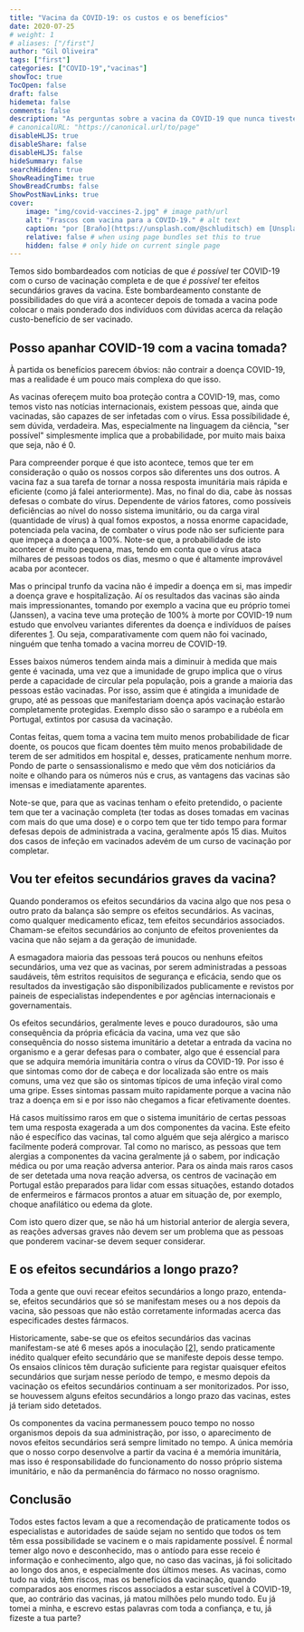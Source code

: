 ```yaml
---
title: "Vacina da COVID-19: os custos e os benefícios"
date: 2020-07-25
# weight: 1
# aliases: ["/first"]
author: "Gil Oliveira"
tags: ["first"]
categories: ["COVID-19","vacinas"]
showToc: true
TocOpen: false
draft: false
hidemeta: false
comments: false
description: "As perguntas sobre a vacina da COVID-19 que nunca tiveste coragem de fazer em voz alta."
# canonicalURL: "https://canonical.url/to/page"
disableHLJS: true
disableShare: false
disableHLJS: false
hideSummary: false
searchHidden: true
ShowReadingTime: true
ShowBreadCrumbs: false
ShowPostNavLinks: true
cover:
    image: "img/covid-vaccines-2.jpg" # image path/url
    alt: "Frascos com vacina para a COVID-19." # alt text
    caption: "por [Braňo](https://unsplash.com/@schluditsch) em [Unsplash](https://unsplash.com/photos/QSuou3VAtf4)"
    relative: false # when using page bundles set this to true
    hidden: false # only hide on current single page
---
```



Temos sido bombardeados com notícias de que _é possível_ ter COVID-19 com o curso de vacinação completa e de que _é possível_ ter efeitos secundários graves da vacina. Este bombardeamento constante de possibilidades do que virá a acontecer depois de tomada a vacina pode colocar o mais ponderado dos indivíduos com dúvidas acerca da relação custo-benefício de ser vacinado.

## Posso apanhar COVID-19 com a vacina tomada?

À partida os benefícios parecem óbvios: não contrair a doença COVID-19, mas a realidade é um pouco mais complexa do que isso.

As vacinas ofereçem muito boa proteção contra a COVID-19, mas, como temos visto nas notícias internacionais, existem pessoas que, ainda que vacinadas, são capazes de ser infetadas com o vírus. Essa possíbilidade é, sem dúvida, verdadeira. Mas, especialmente na linguagem da ciência, "ser possível" simplesmente implica que a probabilidade, por muito mais baixa que seja, não é 0.

Para compreender porque é que isto acontece, temos que ter em consideração o quão os nossos corpos são diferentes uns dos outros. A vacina faz a sua tarefa de tornar a nossa resposta imunitária mais rápida e eficiente (como já falei anteriormente). Mas, no final do dia, cabe às nossas defesas o combate do vírus. Dependente de vários fatores, como possíveis deficiências ao nível do nosso sistema imunitário, ou da carga viral (quantidade de vírus) à qual fomos expostos, a nossa enorme capacidade, potenciada pela vacina, de combater o vírus pode não ser suficiente para que impeça a doença a 100%. Note-se que, a probabilidade de isto acontecer é muito pequena, mas, tendo em conta que o vírus ataca milhares de pessoas todos os dias, mesmo o que é altamente improvável acaba por acontecer.

Mas o principal trunfo da vacina não é impedir a doença em si, mas impedir a doença grave e hospitalização. Aí os resultados das vacinas são ainda mais impressionantes, tomando por exemplo a vacina que eu próprio tomei (Janssen), a vacina teve uma proteção de 100% à morte por COVID-19 num estudo que envolveu variantes diferentes da doença e indivíduos de países diferentes [1](https://doi.org/10.1056/NEJMoa2101544). Ou seja, comparativamente com quem não foi vacinado, ninguém que tenha tomado a vacina morreu de COVID-19.

Esses baixos números tendem ainda mais a diminuir à medida que mais gente é vacinada, uma vez que a imunidade de grupo implica que o vírus perde a capacidade de circular pela população, pois a grande a maioria das pessoas estão vacinadas. Por isso, assim que é atingida a imunidade de grupo, até as pessoas que manifestariam doença após vacinação estarão completamente protegidas. Exemplo disso são o sarampo e a rubéola em Portugal, extintos por casusa da vacinação.

Contas feitas, quem toma a vacina tem muito menos probabilidade de ficar doente, os poucos que ficam doentes têm muito menos probabilidade de terem de ser admitidos em hospital e, desses, praticamente nenhum morre. Pondo de parte o sensassionalismo e medo que vêm dos noticiários da noite e olhando para os números nús e crus, as vantagens das vacinas são imensas e imediatamente aparentes.

Note-se que, para que as vacinas tenham o efeito pretendido, o paciente tem que ter a vacinação completa (ter todas as doses tomadas em vacinas com mais do que uma dose) e o corpo tem que ter tido tempo para formar defesas depois de administrada a vacina, geralmente após 15 dias. Muitos dos casos de infeção em vacinados adevém de um curso de vacinação por completar.

## Vou ter efeitos secundários graves da vacina?

Quando ponderamos os efeitos secundários da vacina algo que nos pesa o outro prato da balança são sempre os efeitos secundários. As vacinas, como qualquer medicamento eficaz, tem efeitos secundários associados. Chamam-se efeitos secundários ao conjunto de efeitos provenientes da vacina que não sejam a da geração de imunidade.

A esmagadora maioria das pessoas terá poucos ou nenhuns efeitos secundários, uma vez que as vacinas, por serem administradas a pessoas saudáveis, têm estritos requisitos de segurança e eficácia, sendo que os resultados da investigação são disponibilizados publicamente e revistos por paineis de especialistas independentes e por agências internacionais e governamentais.

Os efeitos secundários, geralmente leves e pouco duradouros, são uma consequência da própria eficácia da vacina, uma vez que são consequência do nosso sistema imunitário a detetar a entrada da vacina no organismo e a gerar defesas para o combater, algo que é essencial para que se adquira memória imunitária contra o vírus da COVID-19. Por isso é que sintomas como dor de cabeça e dor localizada são entre os mais comuns, uma vez que são os sintomas típicos de uma infeção viral como uma gripe. Esses sintomas passam muito rapidamente porque a vacina não traz a doença em si e por isso não chegamos a ficar efetivamente doentes.

Há casos muitíssimo raros em que o sistema imunitário de certas pessoas tem uma resposta exagerada a um dos componentes da vacina. Este efeito não é específico das vacinas, tal como alguém que seja alérgico a marisco facilmente poderá comprovar. Tal como no marisco, as pessoas que tem alergias a componentes da vacina geralmente já o sabem, por indicação médica ou por uma reação adversa anterior. Para os ainda mais raros casos de ser detetada uma nova reação adversa, os centros de vacinação em Portugal estão preparados para lidar com essas situações, estando dotados de enfermeiros e fármacos prontos a atuar em situação de, por exemplo, choque anafilático ou edema da glote.

Com isto quero dizer que, se não há um historial anterior de alergia severa, as reações adversas graves não devem ser um problema que as pessoas que ponderem vacinar-se devem sequer considerar.

## E os efeitos secundários a longo prazo?

Toda a gente que ouvi recear efeitos secundários a longo prazo, entenda-se, efeitos secundários que só se manifestam meses ou a nos depois da vacina, são pessoas que não estão corretamente informadas acerca das especificades destes fármacos.

Historicamente, sabe-se que os efeitos secundários das vacinas manifestam-se até 6 meses após a inoculação [[2]](https://www.cdc.gov/coronavirus/2019-ncov/vaccines/safety/safety-of-vaccines.html), sendo praticamente inédito qualquer efeito secundário que se manifeste depois desse tempo. Os ensaios clínicos têm duração suficiente para registar quaisquer efeitos secundários que surjam nesse período de tempo, e mesmo depois da vacinação os efeitos secundários continuam a ser monitorizados. Por isso, se houvessem alguns efeitos secundários a longo prazo das vacinas, estes já teriam sido detetados.

Os componentes da vacina permanessem pouco tempo no nosso organismos depois da sua administração, por isso, o aparecimento de novos efeitos secundários será sempre limitado no tempo. A única memória que o nosso corpo desenvolve a partir da vacina é a memória imunitária, mas isso é responsabilidade do funcionamento do nosso próprio sistema imunitário, e não da permanência do fármaco no nosso oragnismo.

## Conclusão

Todos estes factos levam a que a recomendação de praticamente todos os especialistas e autoridades de saúde sejam no sentido que todos os tem têm essa possibilidade se vacinem e o mais rapidamente possível. É normal temer algo novo e desconhecido, mas o antíodo para esse receio é informação e conhecimento, algo que, no caso das vacinas, já foi solicitado ao longo dos anos, e especialmente dos últimos meses. As vacinas, como tudo na vida, têm riscos, mas os benefícios da vacinação, quando comparados aos enormes riscos associados a estar suscetível à COVID-19, que, ao contrário das vacinas, já matou milhões pelo mundo todo. Eu já tomei a minha, e escrevo estas palavras com toda a confiança, e tu, já fizeste a tua parte?